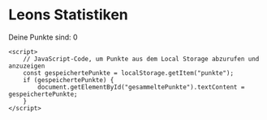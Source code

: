 <html lang="de">
<head>
    <meta charset="UTF-8">
    <meta name="viewport" content="width=device-width, initial-scale=1.0">
    <title>Punkte anzeigen</title>
</head>
<body>
    <h1>Leons Statistiken</h1>
    <p>Deine Punkte sind: <span id="gesammeltePunkte">0</span></p>

    <script>
        // JavaScript-Code, um Punkte aus dem Local Storage abzurufen und anzuzeigen
        const gespeichertePunkte = localStorage.getItem("punkte");
        if (gespeichertePunkte) {
            document.getElementById("gesammeltePunkte").textContent = gespeichertePunkte;
        }
    </script>
</body>
</html>
